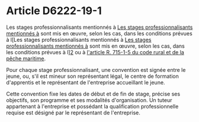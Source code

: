 # Article D6222-19-1

Les stages professionnalisants mentionnés à [Les stages professionnalisants mentionnés à][1] sont mis en œuvre, selon les cas, dans les conditions prévues à l[Les stages professionnalisants mentionnés à [Les stages professionnalisants mentionnés à][1] sont mis en œuvre, selon les cas, dans les conditions prévues à l][2] ou à [l'article R. 715-1-5 du code rural et de la pêche maritime][3]. 

Pour chaque stage professionnalisant, une convention est signée entre le jeune, ou, s'il est mineur son représentant légal, le centre de formation d'apprentis et le représentant de l'entreprise accueillant le jeune. 

Cette convention fixe les dates de début et de fin de stage, précise ses objectifs, son programme et ses modalités d'organisation. Un tuteur appartenant à l'entreprise et possédant la qualification professionnelle requise est désigné par le représentant de l'entreprise.

 [1]: /affichCodeArticle.do?cidTexte=LEGITEXT000006072050&idArticle=LEGIARTI000024411208&dateTexte=&categorieLien=cid
 [2]: /affichCodeArticle.do?cidTexte=LEGITEXT000006071191&idArticle=LEGIARTI000006527003&dateTexte=&categorieLien=cid
 [3]: /affichCodeArticle.do?cidTexte=LEGITEXT000006071367&idArticle=LEGIARTI000006596531&dateTexte=&categorieLien=cid